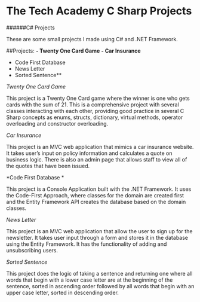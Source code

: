 # The Tech Academy C Sharp Projects


######C# Projects   

These are some small projects I made using C# and .NET Framework.

##Projects:
**-	Twenty One Card Game**
**-	Car Insurance**
-	Code First Database 
-	News Letter
-	Sorted Sentence**

*Twenty One Card Game*

This project is a Twenty One Card game where the winner is one who gets cards with the sum of 21. This is a comprehensive project with several classes interacting with each other, providing good practice in several C Sharp concepts as enums, structs, dictionary, virtual methods, operator overloading and constructor overloading.


*Car Insurance*

This project is an MVC web application that mimics a car insurance website. It takes user’s input on policy information and calculates a quote on business logic. There is also an admin page that allows staff to view all of the quotes that have been issued.

*Code First Database *

This project is a Console Application built with the .NET Framework. It uses the Code-First Approach, where classes for the domain are created first and the Entity Framework API creates the database based on the domain classes. 

*News Letter*

This project is an MVC web application that allow the user to sign up for the newsletter. It takes user input through a form and stores it in the database using the Entity Framework. It has the functionality of adding and unsubscribing users.


*Sorted Sentence*

This project does the logic of taking a sentence and returning one where all words that begin with a lower case letter are at the beginning of the sentence, sorted in ascending order followed by all words that begin with an upper case letter, sorted in descending order. 
